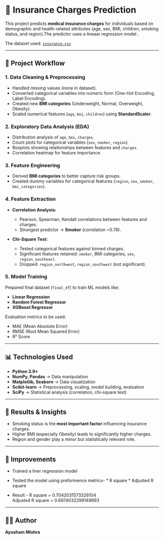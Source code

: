 
# 🏥 Insurance Charges Prediction

This project predicts **medical insurance charges** for individuals based on demographic and health-related attributes (age, sex, BMI, children, smoking status, and region).The predictor uses a lineaar regression model .

The dataset used: [`insurance.csv`](https://www.kaggle.com/datasets/mirichoi0218/insurance)

---

## 📌 Project Workflow

### 1. Data Cleaning & Preprocessing

* Handled missing values (none in dataset).
* Converted categorical variables into numeric form (One-Hot Encoding, Label Encoding).
* Created new **BMI categories** (Underweight, Normal, Overweight, Obesity).
* Scaled numerical features (`age`, `bmi`, `children`) using **StandardScaler**.

### 2. Exploratory Data Analysis (EDA)

* Distribution analysis of `age`, `bmi`, `charges`.
* Count plots for categorical variables (`sex`, `smoker`, `region`).
* Boxplots showing relationships between features and `charges`.
* Correlation heatmap for feature importance.

### 3. Feature Engineering

* Derived **BMI categories** to better capture risk groups.
* Created dummy variables for categorical features (`region`, `sex`, `smoker`, `bmi_categories`).

### 4. Feature Extraction

* **Correlation Analysis:**

  * Pearson, Spearman, Kendall correlations between features and charges.
  * Strongest predictor → **Smoker** (correlation \~0.78).
* **Chi-Square Test:**

  * Tested categorical features against binned charges.
  * Significant features retained: `smoker`, BMI categories, `sex`, `region_southeast`.
  * Dropped: `region_northwest`, `region_southwest` (not significant).

### 5. Model Training 

Prepared final dataset (`final_df`) to train ML models like:

* **Linear Regression**
* **Random Forest Regressor**
* **XGBoost Regressor**

Evaluation metrics to be used:

* MAE (Mean Absolute Error)
* RMSE (Root Mean Squared Error)
* R² Score

---

## 📊 Technologies Used

* **Python 3.9+**
* **NumPy, Pandas** → Data manipulation
* **Matplotlib, Seaborn** → Data visualization
* **Scikit-learn** → Preprocessing, scaling, model building, evaluation
* **SciPy** → Statistical analysis (correlation, chi-square test)


---

## 📌 Results & Insights

* Smoking status is the **most important factor** influencing insurance charges.
* Higher BMI (especially Obesity) leads to significantly higher charges.
* Region and gender play a minor but statistically relevant role.

---

## 🔮 Improvements

* Trained a liner regression model 
* Tested the model using preformence metrics-
                                 * R square 
                                 * Adjusted R square

* Result - R square = 0.7042031573326104   
           Adjusted R square = 0.6974032299149693 

---

## 👨‍💻 Author

**Ayusham Mishra**
